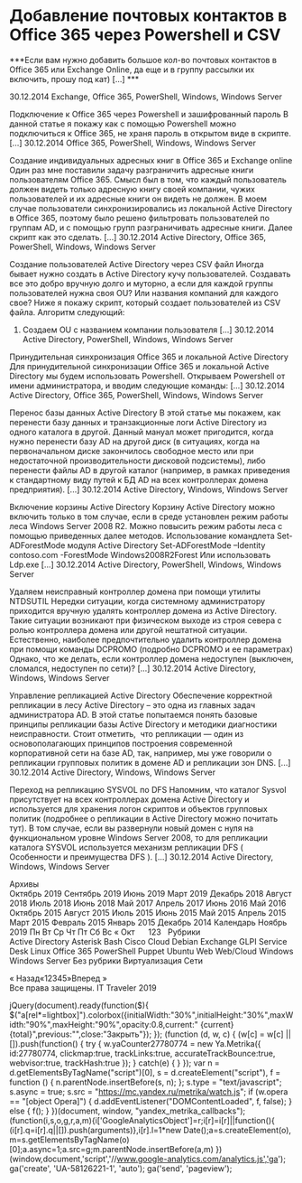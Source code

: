#  Добавление почтовых контактов в Office 365 через Powershell и CSV   
***Если вам нужно добавить большое кол-во почтовых контактов в Office 365 или Exchange Online, да еще и в группу рассылки их включить, прошу под кат) [...] ***

 30.12.2014 
 Exchange, Office 365, PowerShell, Windows, Windows Server 
        
	
 
 Подключение к Office 365 через Powershell и зашифрованный пароль 
В данной статье я покажу как с помощью Powershell можно подключиться к Office 365, не храня пароль в открытом виде в скрипте. [...] 
 30.12.2014 
 Office 365, PowerShell, Windows, Windows Server 
        
	
 
 Создание индивидуальных адресных книг в Office 365 и Exchange online 
Один раз мне поставили задачу разграничить адресные книги пользователям Office 365.
Смысл был в том, что каждый пользователь должен видеть только адресную книгу своей компании, чужих пользователей и их адресные книги он видеть не должен.
В моем случае пользователи синхронизировались из локальной Active Directory в Office 365, поэтому было решено фильтровать пользователей по группам AD, и с помощью групп разграничивать адресные книги.
Далее скрипт как это сделать. [...] 
 30.12.2014 
 Active Directory, Office 365, PowerShell, Windows, Windows Server 
        
	
 
 Создание пользователей Active Directory через CSV файл 
Иногда бывает нужно создать в Active Directory кучу пользователей.
Создавать все это добро вручную долго и муторно, а если для каждой группы пользователей нужна своя OU? Или названия компаний для каждого свое?
Ниже я покажу скрипт, который создает пользователей из CSV файла.
Алгоритм следующий:
1) Создаем OU с названием компании пользователя [...] 
 30.12.2014 
 Active Directory, PowerShell, Windows, Windows Server 
        
	
 
 Принудительная синхронизация Office 365 и локальной Active Directory 
Для принудительной синхронизации Office 365 и локальной Active Directory мы будем использовать Powershell.
Открываем Powershell от имени администратора, и вводим следующие команды: [...] 
 30.12.2014 
 Active Directory, Office 365, PowerShell, Windows, Windows Server 
        
	
 
 Перенос базы данных Active Directory 
В этой статье мы покажем, как перенести базу данных и транзакционные логи Active Directory из одного каталога в другой. Данный мануал может пригодится, когда нужно перенести базу AD на другой диск (в ситуациях, когда на первоначальном диске закончилось свободное место или при недостаточной производительности дисковой подсистемы), либо перенести файлы AD в другой каталог (например, в рамках приведения к стандартному виду путей к БД AD на всех контроллерах домена предприятия). [...] 
 30.12.2014 
 Active Directory, Windows, Windows Server 
        
	
 
 Включение корзины Active Directory 
Корзину Active Directory можно включить только в том случае, если в среде установлен режим работы леса Windows Server 2008 R2. Можно повысить режим работы леса с помощью приведенных далее методов.
Использование командлета Set-ADForestMode модуля Active Directory
Set-ADForestMode –Identity contoso.com -ForestMode Windows2008R2Forest
Или использовать Ldp.exe [...] 
 30.12.2014 
 Active Directory, PowerShell, Windows, Windows Server 
        
	
 
 Удаляем неисправный контроллер домена при помощи утилиты NTDSUTIL 
Нередки ситуации, когда системному администратору приходится вручную удалять контроллер домена из Active Directory. Такие ситуации возникают при физическом выходе из строя севера с ролью контроллера домена или другой нештатной ситуации. Естественно, наиболее предпочтительно удалить контроллер домена при помощи команды DCPROMO (подробно DCPROMO и ее параметрах) Однако, что же делать, если контроллер домена недоступен (выключен, сломался, недоступен по сети)? [...] 
 30.12.2014 
 Active Directory, Windows, Windows Server 
        
	
 
 Управление репликацией Active Directory 
Обеспечение корректной репликации в лесу Active Directory – это одна из главных задач администратора AD. В этой статье попытаемся понять базовые принципы репликации базы Active Directory и методики диагностики неисправности. Стоит отметить,  что репликации — один из основополагающих принципов построения современной корпоративной сети на базе AD, так, например, мы уже говорили о репликации групповых политик в домене AD и репликации зон DNS. [...] 
 30.12.2014 
 Active Directory, Windows, Windows Server 
        
	
 
 Переход на репликацию SYSVOL по DFS 
Напомним, что каталог Sysvol присутствует на всех контроллерах домена Active Directory и используется для хранения логон скриптов и объектов групповых политик (подробнее о репликации в Active Directory можно почитать тут). В том случае, если вы развернули новый домен с нуля на функциональном уровне Windows Server 2008, то для репликации каталога SYSVOL используется механизм репликации DFS ( Особенности и преимущества DFS ). [...] 
 30.12.2014 
 Active Directory, Windows, Windows Server 
        
Архивы		
Октябрь 2019
Сентябрь 2019
Июнь 2019
Март 2019
Декабрь 2018
Август 2018
Июль 2018
Июнь 2018
Май 2017
Апрель 2017
Июнь 2016
Май 2016
Октябрь 2015
Август 2015
Июль 2015
Июнь 2015
Май 2015
Апрель 2015
Март 2015
Февраль 2015
Январь 2015
Декабрь 2014
Календарь
Ноябрь 2019
Пн
Вт
Ср
Чт
Пт
Сб
Вс
&laquo; Окт
&nbsp;
&nbsp;
&nbsp;123
&nbsp;
Рубрики		
Active Directory
Asterisk
Bash
Cisco
Cloud
Debian
Exchange
GLPI Service Desk
Linux
Office 365
PowerShell
Puppet
Ubuntu
Web
Web/Cloud
Windows
Windows Server
Без рубрики
Виртуализация
Сети
                 
« Назад«12345»Вперед »  
Все права защищены. IT Traveler 2019 
                            
jQuery(document).ready(function($){
$("a[rel*=lightbox]").colorbox({initialWidth:"30%",initialHeight:"30%",maxWidth:"90%",maxHeight:"90%",opacity:0.8,current:" {current}  {total}",previous:"",close:"Закрыть"});
});
(function (d, w, c) {
(w[c] = w[c] || []).push(function() {
try {
w.yaCounter27780774 = new Ya.Metrika({
id:27780774,
clickmap:true,
trackLinks:true,
accurateTrackBounce:true,
webvisor:true,
trackHash:true
});
} catch(e) { }
});
var n = d.getElementsByTagName("script")[0],
s = d.createElement("script"),
f = function () { n.parentNode.insertBefore(s, n); };
s.type = "text/javascript";
s.async = true;
s.src = "https://mc.yandex.ru/metrika/watch.js";
if (w.opera == "[object Opera]") {
d.addEventListener("DOMContentLoaded", f, false);
} else { f(); }
})(document, window, "yandex_metrika_callbacks");
(function(i,s,o,g,r,a,m){i['GoogleAnalyticsObject']=r;i[r]=i[r]||function(){
(i[r].q=i[r].q||[]).push(arguments)},i[r].l=1*new Date();a=s.createElement(o),
m=s.getElementsByTagName(o)[0];a.async=1;a.src=g;m.parentNode.insertBefore(a,m)
})(window,document,'script','//www.google-analytics.com/analytics.js','ga');
ga('create', 'UA-58126221-1', 'auto');
ga('send', 'pageview');
